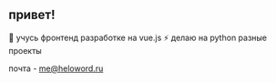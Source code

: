 ## привет!

🌱 учусь фронтенд разработке на vue.js
⚡ делаю на python разные проекты

почта - me@heloword.ru
